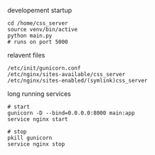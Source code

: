 developement startup

    cd /home/css_server
    source venv/bin/active
    python main.py
    # runs on port 5000

relavent files

    /etc/init/gunicorn.conf
    /etc/nginx/sites-available/css_server
    /etc/nginx/sites-enabled/(symlink)css_server

long running services

    # start
    gunicorn -D --bind=0.0.0.0:8000 main:app
    service nginx start

    # stop
    pkill gunicorn
    service nginx stop
